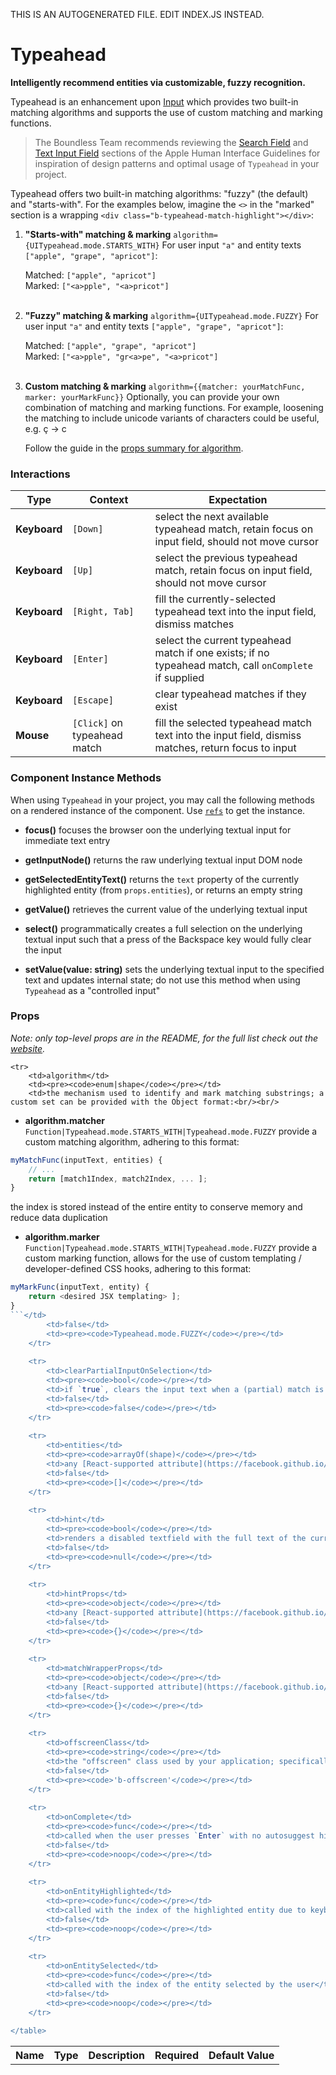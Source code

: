 THIS IS AN AUTOGENERATED FILE. EDIT INDEX.JS INSTEAD.

# Typeahead
__Intelligently recommend entities via customizable, fuzzy recognition.__

Typeahead is an enhancement upon [Input](https://github.com/bibliotech/uikit/tree/master/packages/boundless-input) which provides two built-in matching algorithms and supports the use of custom matching and marking functions.

> The Boundless Team recommends reviewing the [Search Field](https://developer.apple.com/library/mac/documentation/UserExperience/Conceptual/OSXHIGuidelines/ControlsText.html#//apple_ref/doc/uid/20000957-CH51-SW5) and [Text Input Field](https://developer.apple.com/library/mac/documentation/UserExperience/Conceptual/OSXHIGuidelines/ControlsText.html#//apple_ref/doc/uid/20000957-CH51-SW3) sections of the Apple Human Interface Guidelines for inspiration of design patterns and optimal usage of `Typeahead` in your project.

Typeahead offers two built-in matching algorithms: "fuzzy" (the default) and "starts-with". For the examples below, imagine the `<>` in the "marked" section is a wrapping `<div class="b-typeahead-match-highlight"></div>`:

1. __"Starts-with" matching & marking__ `algorithm={UITypeahead.mode.STARTS_WITH}`
   For user input `"a"` and entity texts `["apple", "grape", "apricot"]`:

   Matched: `["apple", "apricot"]`<br/>
   Marked: `["<a>pple", "<a>pricot"]`<br/><br/>

1. __"Fuzzy" matching & marking__ `algorithm={UITypeahead.mode.FUZZY}`
   For user input `"a"` and entity texts `["apple", "grape", "apricot"]`:

   Matched: `["apple", "grape", "apricot"]`<br/>
   Marked: `["<a>pple", "gr<a>pe", "<a>pricot"]`<br/><br/>

1. __Custom matching & marking__ `algorithm={{matcher: yourMatchFunc, marker: yourMarkFunc}}`
   Optionally, you can provide your own combination of matching and marking functions. For example, loosening the matching to include unicode variants of characters could be useful, e.g. ç &rarr; c

   Follow the guide in the [props summary for algorithm](#available-props).

### Interactions

Type | Context | Expectation
---- | ------- | -----------
__Keyboard__ | `[Down]` | select the next available typeahead match, retain focus on input field, should not move cursor
__Keyboard__ | `[Up]` | select the previous typeahead match, retain focus on input field, should not move cursor
__Keyboard__ | `[Right, Tab]` | fill the currently-selected typeahead text into the input field, dismiss matches
__Keyboard__ | `[Enter]` | select the current typeahead match if one exists; if no typeahead match, call `onComplete` if supplied
__Keyboard__ | `[Escape]` | clear typeahead matches if they exist
__Mouse__ | `[Click]` on typeahead match | fill the selected typeahead match text into the input field, dismiss matches, return focus to input

### Component Instance Methods

When using `Typeahead` in your project, you may call the following methods on a rendered instance of the component. Use [`refs`](https://facebook.github.io/react/docs/refs-and-the-dom.html) to get the instance.

- __focus()__
  focuses the browser oon the underlying textual input for immediate text entry

- __getInputNode()__
  returns the raw underlying textual input DOM node

- __getSelectedEntityText()__
  returns the `text` property of the currently highlighted entity (from `props.entities`), or returns an empty string

- __getValue()__
  retrieves the current value of the underlying textual input

- __select()__
  programmatically creates a full selection on the underlying textual input such that a press of the Backspace key would fully clear the input

- __setValue(value: string)__
  sets the underlying textual input to the specified text and updates internal state; do not use this method when using `Typeahead` as a "controlled input"

### Props

_Note: only top-level props are in the README, for the full list check out the [website](http://boundless.js.org/Typeahead#props)._

<table>
    <tr>
        <th>Name</th>
        <th>Type</th>
        <th>Description</th>
        <th>Required</th>
        <th>Default Value</th>
    </tr>
    
    <tr>
        <td>algorithm</td>
        <td><pre><code>enum|shape</code></pre></td>
        <td>the mechanism used to identify and mark matching substrings; a custom set can be provided with the Object format:<br/><br/>

- __algorithm.matcher__ `Function|Typeahead.mode.STARTS_WITH|Typeahead.mode.FUZZY`
             provide a custom matching algorithm, adhering to this format:

```js
myMatchFunc(inputText, entities) {
    // ...
    return [match1Index, match2Index, ... ];
}
```

the index is stored instead of the entire entity to conserve memory and reduce data duplication

- __algorithm.marker__ `Function|Typeahead.mode.STARTS_WITH|Typeahead.mode.FUZZY`
  provide a custom marking function, allows for the use of custom templating / developer-defined CSS hooks, adhering to this format:

```js
myMarkFunc(inputText, entity) {
    return <desired JSX templating> ];
}
```</td>
        <td>false</td>
        <td><pre><code>Typeahead.mode.FUZZY</code></pre></td>
    </tr>
    
    <tr>
        <td>clearPartialInputOnSelection</td>
        <td><pre><code>bool</code></pre></td>
        <td>if `true`, clears the input text when a (partial) match is selected</td>
        <td>false</td>
        <td><pre><code>false</code></pre></td>
    </tr>
    
    <tr>
        <td>entities</td>
        <td><pre><code>arrayOf(shape)</code></pre></td>
        <td>any [React-supported attribute](https://facebook.github.io/react/docs/tags-and-attributes.html#html-attributes); applied to the appropriate `.b-typeahead-match` HTML element</td>
        <td>false</td>
        <td><pre><code>[]</code></pre></td>
    </tr>
    
    <tr>
        <td>hint</td>
        <td><pre><code>bool</code></pre></td>
        <td>renders a disabled textfield with the full text of the currently selected input hint; will remain blank if the matched substring is not at the beginning of the user input</td>
        <td>false</td>
        <td><pre><code>null</code></pre></td>
    </tr>
    
    <tr>
        <td>hintProps</td>
        <td><pre><code>object</code></pre></td>
        <td>any [React-supported attribute](https://facebook.github.io/react/docs/tags-and-attributes.html#html-attributes); applied to the `.b-typeahead-hint` HTML element</td>
        <td>false</td>
        <td><pre><code>{}</code></pre></td>
    </tr>
    
    <tr>
        <td>matchWrapperProps</td>
        <td><pre><code>object</code></pre></td>
        <td>any [React-supported attribute](https://facebook.github.io/react/docs/tags-and-attributes.html#html-attributes); applied to the `.b-typeahead-match-wrapper` HTML element</td>
        <td>false</td>
        <td><pre><code>{}</code></pre></td>
    </tr>
    
    <tr>
        <td>offscreenClass</td>
        <td><pre><code>string</code></pre></td>
        <td>the "offscreen" class used by your application; specifically to retain [ARIA navigability](http://snook.ca/archives/html_and_css/hiding-content-for-accessibility) as `display: none` excludes the element from consideration</td>
        <td>false</td>
        <td><pre><code>'b-offscreen'</code></pre></td>
    </tr>
    
    <tr>
        <td>onComplete</td>
        <td><pre><code>func</code></pre></td>
        <td>called when the user presses `Enter` with no autosuggest hint available, indicating that input is complete</td>
        <td>false</td>
        <td><pre><code>noop</code></pre></td>
    </tr>
    
    <tr>
        <td>onEntityHighlighted</td>
        <td><pre><code>func</code></pre></td>
        <td>called with the index of the highlighted entity due to keyboard selection</td>
        <td>false</td>
        <td><pre><code>noop</code></pre></td>
    </tr>
    
    <tr>
        <td>onEntitySelected</td>
        <td><pre><code>func</code></pre></td>
        <td>called with the index of the entity selected by the user</td>
        <td>false</td>
        <td><pre><code>noop</code></pre></td>
    </tr>
    
</table>
